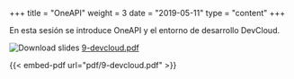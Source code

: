 +++
title = "OneAPI"
weight = 3
date = "2019-05-11"
type = "content"
+++

En esta sesión se introduce OneAPI y el entorno de desarrollo DevCloud.

![Download slides](../../images/pdf_web.png) [9-devcloud.pdf](../../pdf/9-devcloud.pdf)

{{< embed-pdf url="pdf/9-devcloud.pdf" >}}